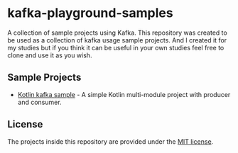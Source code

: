 # kafka-playground-samples

A collection of sample projects using Kafka.
This repository was created to be used as a collection of kafka usage sample projects. And I created it for my studies but if you think it can be useful in your own studies feel free to clone and use it as you wish.

## Sample Projects

 - [Kotlin kafka sample](./kotlin-kafka-sample/) - A simple Kotlin multi-module project with producer and consumer.

## License 
The projects inside this repository are provided under the [MIT license](./LICENSE).